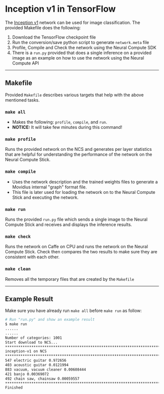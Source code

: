 # Inception v1 in TensorFlow

The [Inception v1](https://github.com/tensorflow/models/tree/master/slim/nets) network can be used for image classification. The provided Makefile does the following:
1. Download the TensorFlow checkpoint file
2. Run the conversion/save python script to generate `network.meta` file
3. Profile, Compile and Check the network using the Neural Compute SDK
4. There is a `run.py` provided that does a single inference on a provided image as an example on how to use the network using the Neural Compute API

---
## Makefile

Provided `Makefile` describes various targets that help with the above mentioned tasks.

### `make all`

* Makes the following: `profile`, `compile`, and `run`.
* **NOTICE:** It will take few minutes during this command!

### `make profile`

Runs the provided network on the NCS and generates per layer statistics that are helpful for understanding the performance of the network on the Neural Compute Stick.

### `make compile`

* Uses the network description and the trained weights files to generate a Movidius internal "graph" format file. 
* This file is later used for loading the network on to the Neural Compute Stick and executing the network.

### `make run`

Runs the provided `run.py` file which sends a single image to the Neural Compute Stick and receives and displays the inference results.

### `make check`

Runs the network on Caffe on CPU and runs the network on the Neural Compute Stick. Check then compares the two results to make sure they are consistent with each other.

### `make clean`

Removes all the temporary files that are created by the `Makefile`

---
## Example Result

Make sure you have already run `make all` before `make run` as follow:

```bash
# Run "run.py" and show an example result
$ make run
......
......
Number of categories: 1001
Start download to NCS...
*******************************************************************************
inception-v1 on NCS
*******************************************************************************
547 electric guitar 0.972656
403 acoustic guitar 0.0121994
883 vacuum, vacuum cleaner 0.00608444
421 banjo 0.00369072
492 chain saw, chainsaw 0.00059557
*******************************************************************************
Finished
```